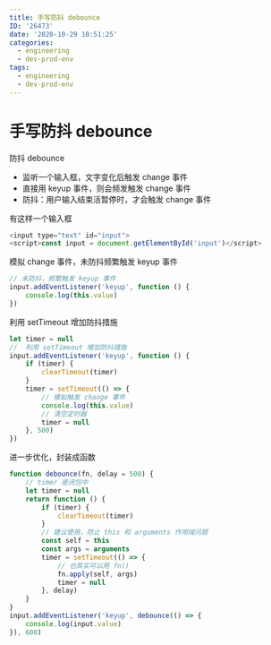 ```yaml
---
title: 手写防抖 debounce
ID: '26473'
date: '2020-10-29 10:51:25'
categories:
  - engineering
  - dev-prod-env
tags:
  - engineering
  - dev-prod-env
---
```


# 手写防抖 debounce

防抖 debounce

- 监听一个输入框，文字变化后触发 change 事件
- 直接用 keyup 事件，则会频发触发 change 事件
- 防抖：用户输入结束活暂停时，才会触发 change 事件

有这样一个输入框

``` js 
<input type="text" id="input">
<script>const input = document.getElementById('input')</script>
```

模拟 change 事件，未防抖频繁触发 keyup 事件

``` js 
// 未防抖，频繁触发 keyup 事件
input.addEventListener('keyup', function () {
    console.log(this.value)
})
```

利用 setTimeout 增加防抖措施

``` js 
let timer = null
//  利用 setTimeout 增加防抖措施
input.addEventListener('keyup', function () {
    if (timer) {
        clearTimeout(timer)
    }
    timer = setTimeout(() => {
        // 模拟触发 change 事件
        console.log(this.value)
        // 清空定时器
        timer = null
    }, 500)
})
```

进一步优化，封装成函数

``` js 
function debounce(fn, delay = 500) {
    // timer 是闭包中
    let timer = null
    return function () {
        if (timer) {
            clearTimeout(timer)
        }
        // 建议使用，防止 this 和 arguments 作用域问题
        const self = this
        const args = arguments
        timer = setTimeout(() => {
            // 也其实可以用 fn()
            fn.apply(self, args)
            timer = null
        }, delay)
    }
}
input.addEventListener('keyup', debounce(() => {
    console.log(input.value)
}), 600)
```
 
 
 
 
 
 
 
 
 
 
 
 
 
 
 
 
 
 
 
 
 
 
